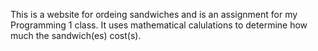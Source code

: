 This is a website for ordeing sandwiches and is an assignment for my Programming 1 class.  It uses mathematical calulations to determine how much the sandwich(es) cost(s).
